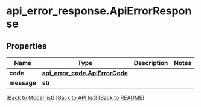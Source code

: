 # api_error_response.ApiErrorResponse

## Properties
Name | Type | Description | Notes
------------ | ------------- | ------------- | -------------
**code** | [**api_error_code.ApiErrorCode**](ApiErrorCode.md) |  | 
**message** | **str** |  | 

[[Back to Model list]](../README.md#documentation-for-models) [[Back to API list]](../README.md#documentation-for-api-endpoints) [[Back to README]](../README.md)


